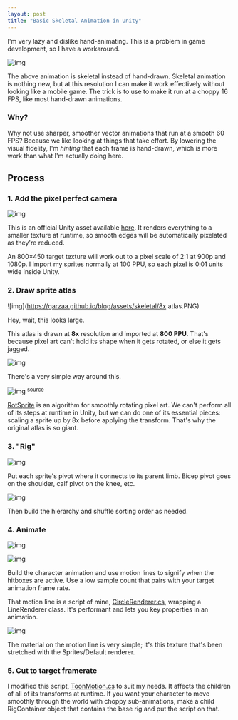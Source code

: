 ```yaml
---
layout: post
title: "Basic Skeletal Animation in Unity"
---
```


I'm very lazy and dislike hand-animating. This is a problem in game development, so I have a workaround.

![img](https://garzaa.github.io/blog/assets/skeletal/attacks.gif)

The above animation is skeletal instead of hand-drawn. Skeletal animation is nothing new, but at this resolution I can make it work effectively without looking like a mobile game.
The trick is to use to make it run  at a choppy 16 FPS, like most hand-drawn animations.

### Why?
Why not use sharper, smoother vector animations that run at a smooth 60 FPS? Because we like looking at things that take effort. 
By lowering the visual fidelity, I'm _hinting_ that each frame is hand-drawn, which is more work than what I'm actually doing here.


## Process
### 1. Add the pixel perfect camera
![img](https://garzaa.github.io/blog/assets/skeletal/camera.png)

This is an official Unity asset available [here](https://docs.unity3d.com/Packages/com.unity.2d.pixel-perfect@1.0/manual/index.html). 
It renders everything to a smaller texture at runtime, so smooth edges will be automatically pixelated as they're reduced.

An 800×450 target texture will work out to a pixel scale of 2:1 at 900p and 1080p.
I import my sprites normally at 100 PPU, so each pixel is 0.01 units wide inside Unity.


### 2. Draw sprite atlas
![img](https://garzaa.github.io/blog/assets/skeletal/8x atlas.PNG)

Hey, wait, this looks large. 

This atlas is drawn at **8x** resolution and imported at **800 PPU**. That's because pixel art can't hold its shape when it gets rotated, or else it gets jagged.

![img](https://garzaa.github.io/blog/assets/skeletal/rotation.png)

There's a very simple way around this.

![img](https://garzaa.github.io/blog/assets/skeletal/rotsprite.png)
<sup>[source](https://info.sonicretro.org/RotSprite)</sup>

[RotSprite](https://en.wikipedia.org/wiki/Pixel-art_scaling_algorithms#RotSprite) is an algorithm for smoothly rotating pixel art. We can't perform all of its steps at runtime in Unity, but we can do one of its essential pieces: scaling a sprite up by 8x before applying the transform.
That's why the original atlas is so giant.


### 3. "Rig"

![img](https://garzaa.github.io/blog/assets/skeletal/rig.png)

Put each sprite's pivot where it connects to its parent limb. Bicep pivot goes on the shoulder, calf pivot on the knee, etc.

![img](https://garzaa.github.io/blog/assets/skeletal/hierarchy.png)

Then build the hierarchy and shuffle sorting order as needed.


### 4. Animate
![img](https://garzaa.github.io/blog/assets/skeletal/animate1.png)

![img](https://garzaa.github.io/blog/assets/skeletal/circlerenderer.PNG)

Build the character animation and use motion lines to signify when the hitboxes are active. Use a low sample count that pairs with your target animation frame rate.

That motion line is a script of mine, [CircleRenderer.cs](https://gist.github.com/garzaa/30f0507978db3fd7c78879c9a394298f), wrapping a LineRenderer class. It's performant and lets you key properties in an animation.

![img](https://garzaa.github.io/blog/assets/skeletal/streak.png)

The material on the motion line is very simple; it's this texture that's been stretched with the Sprites/Default renderer.

### 5. Cut to target framerate
I modified this script, [ToonMotion.cs](https://gist.github.com/garzaa/59596a6836804338258ad53ff09cd0cb) to suit my needs. It affects the children of all of its transforms at runtime. 
If you want your character to move smoothly through the world with choppy sub-animations, make a child RigContainer object that contains the base rig and put the script on that.
